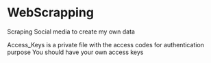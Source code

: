 # WebScrapping
Scraping Social media to create my own data

Access_Keys is a private file with the access codes for authentication purpose
You should have your own access keys
